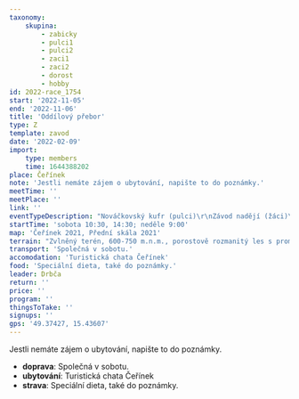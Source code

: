 ```yaml
---
taxonomy:
    skupina:
        - zabicky
        - pulci1
        - pulci2
        - zaci1
        - zaci2
        - dorost
        - hobby
id: 2022-race_1754
start: '2022-11-05'
end: '2022-11-06'
title: 'Oddílový přebor'
type: Z
template: zavod
date: '2022-02-09'
import:
    type: members
    time: 1644388202
place: Čeřínek
note: 'Jestli nemáte zájem o ubytování, napište to do poznámky.'
meetTime: ''
meetPlace: ''
link: ''
eventTypeDescription: "Nováčkovský kufr (pulci)\r\nZávod nadějí (žáci)\r\nMalá Mistrovská (dorostenci, ženy)\r\nVelká Mistrovská (všichni ostatní)\r\nVeteránský pohár (DH40+)"
startTime: 'sobota 10:30, 14:30; neděle 9:00'
map: 'Čeřínek 2021, Přední skála 2021'
terrain: "Zvlněný terén, 600-750 m.n.m., porostově rozmanitý les s proměnlivou průběžností,\r\nvětšinou těžší podložka (podmáčená místa, klacky, kameny), množství kamenů a\r\nkamenných polí, nové velkoplošné paseky."
transport: 'Společná v sobotu.'
accomodation: 'Turistická chata Čeřínek'
food: 'Speciální dieta, také do poznámky.'
leader: Drbča
return: ''
price: ''
program: ''
thingsToTake: ''
signups: ''
gps: '49.37427, 15.43607'
---
```


Jestli nemáte zájem o ubytování, napište to do poznámky.
* **doprava**: Společná v sobotu.
* **ubytování**: Turistická chata Čeřínek
* **strava**: Speciální dieta, také do poznámky.
